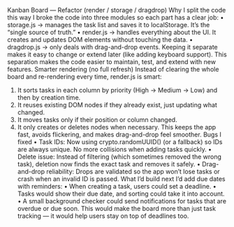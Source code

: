 Kanban Board — Refactor (render / storage / dragdrop)
Why I split the code this way
I broke the code into three modules so each part has a clear job:
•	storage.js → manages the task list and saves it to localStorage. It’s the “single source of truth.”
•	render.js → handles everything about the UI. It creates and updates DOM elements without touching the data.
•	dragdrop.js → only deals with drag-and-drop events. Keeping it separate makes it easy to change or extend later (like adding keyboard support).
This separation makes the code easier to maintain, test, and extend with new features.
Smarter rendering (no full refresh)
Instead of clearing the whole board and re-rendering every time, render.js is smart:
1.	It sorts tasks in each column by priority (High → Medium → Low) and then by creation time.
2.	It reuses existing DOM nodes if they already exist, just updating what changed.
3.	It moves tasks only if their position or column changed.
4.	It only creates or deletes nodes when necessary.
This keeps the app fast, avoids flickering, and makes drag-and-drop feel smoother.
Bugs I fixed
•	Task IDs: Now using crypto.randomUUID() (or a fallback) so IDs are always unique. No more collisions when adding tasks quickly.
•	Delete issue: Instead of filtering (which sometimes removed the wrong task), deletion now finds the exact task and removes it safely.
•	Drag-and-drop reliability: Drops are validated so the app won’t lose tasks or crash when an invalid ID is passed.
What I’d build next
I’d add due dates with reminders:
•	When creating a task, users could set a deadline.
•	Tasks would show their due date, and sorting could take it into account.
•	A small background checker could send notifications for tasks that are overdue or due soon.
This would make the board more than just task tracking — it would help users stay on top of deadlines too.


